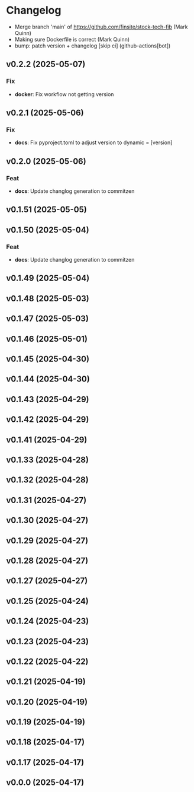 # Changelog

- Merge branch 'main' of https://github.com/finsite/stock-tech-fib (Mark Quinn)
- Making sure Dockerfile is correct (Mark Quinn)
- bump: patch version + changelog [skip ci] (github-actions[bot])

## v0.2.2 (2025-05-07)

### Fix

- **docker**: Fix workflow not getting version

## v0.2.1 (2025-05-06)

### Fix

- **docs**: Fix pyproject.toml to adjust version to dynamic = [version]

## v0.2.0 (2025-05-06)

### Feat

- **docs**: Update changlog generation to commitzen

## v0.1.51 (2025-05-05)

## v0.1.50 (2025-05-04)

### Feat

- **docs**: Update changlog generation to commitzen

## v0.1.49 (2025-05-04)

## v0.1.48 (2025-05-03)

## v0.1.47 (2025-05-03)

## v0.1.46 (2025-05-01)

## v0.1.45 (2025-04-30)

## v0.1.44 (2025-04-30)

## v0.1.43 (2025-04-29)

## v0.1.42 (2025-04-29)

## v0.1.41 (2025-04-29)

## v0.1.33 (2025-04-28)

## v0.1.32 (2025-04-28)

## v0.1.31 (2025-04-27)

## v0.1.30 (2025-04-27)

## v0.1.29 (2025-04-27)

## v0.1.28 (2025-04-27)

## v0.1.27 (2025-04-27)

## v0.1.25 (2025-04-24)

## v0.1.24 (2025-04-23)

## v0.1.23 (2025-04-23)

## v0.1.22 (2025-04-22)

## v0.1.21 (2025-04-19)

## v0.1.20 (2025-04-19)

## v0.1.19 (2025-04-19)

## v0.1.18 (2025-04-17)

## v0.1.17 (2025-04-17)

## v0.0.0 (2025-04-17)
